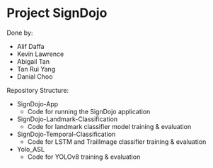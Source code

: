# Project SignDojo

Done by:
- Alif Daffa
- Kevin Lawrence
- Abigail Tan
- Tan Rui Yang
- Danial Choo

Repository Structure:
- SignDojo-App
    - Code for running the SignDojo application
- SignDojo-Landmark-Classification
    - Code for landmark classifier model training & evaluation
- SignDojo-Temporal-Classification
    - Code for LSTM and TrailImage classifier training & evaluation
- Yolo_ASL
    - Code for YOLOv8 training & evaluation